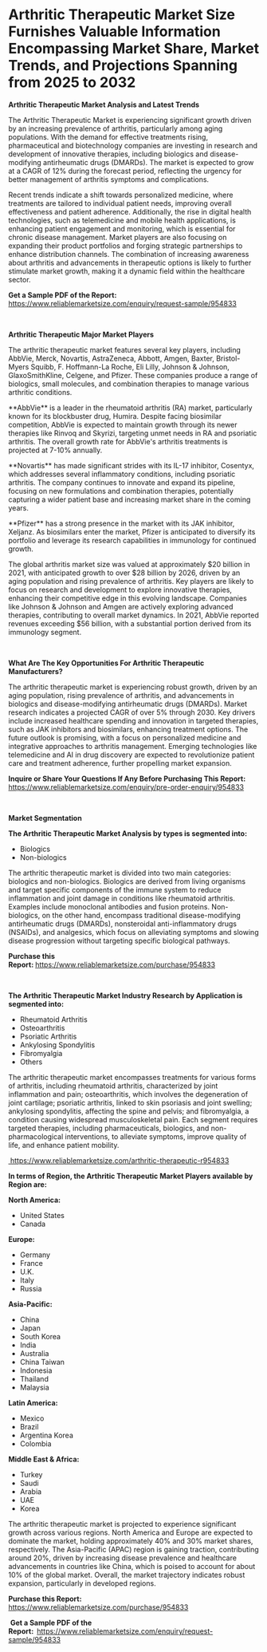 <p><h1>Arthritic Therapeutic Market Size Furnishes Valuable Information Encompassing Market Share, Market Trends, and Projections Spanning from 2025 to 2032</h1></p><p><strong>Arthritic Therapeutic Market Analysis and Latest Trends</strong></p>
<p><p>The Arthritic Therapeutic Market is experiencing significant growth driven by an increasing prevalence of arthritis, particularly among aging populations. With the demand for effective treatments rising, pharmaceutical and biotechnology companies are investing in research and development of innovative therapies, including biologics and disease-modifying antirheumatic drugs (DMARDs). The market is expected to grow at a CAGR of 12% during the forecast period, reflecting the urgency for better management of arthritis symptoms and complications.</p><p>Recent trends indicate a shift towards personalized medicine, where treatments are tailored to individual patient needs, improving overall effectiveness and patient adherence. Additionally, the rise in digital health technologies, such as telemedicine and mobile health applications, is enhancing patient engagement and monitoring, which is essential for chronic disease management. Market players are also focusing on expanding their product portfolios and forging strategic partnerships to enhance distribution channels. The combination of increasing awareness about arthritis and advancements in therapeutic options is likely to further stimulate market growth, making it a dynamic field within the healthcare sector.</p></p>
<p><strong>Get a Sample PDF of the Report:&nbsp;</strong> <a href="https://www.reliablemarketsize.com/enquiry/request-sample/954833?utm_campaign=1143&utm_medium=2&utm_source=Github&utm_content=ia&utm_term=18042025&utm_id=arthritic-therapeutic">https://www.reliablemarketsize.com/enquiry/request-sample/954833</a></p>
<p>&nbsp;</p>
<p><strong>Arthritic Therapeutic Major Market Players</strong></p>
<p><p>The arthritic therapeutic market features several key players, including AbbVie, Merck, Novartis, AstraZeneca, Abbott, Amgen, Baxter, Bristol-Myers Squibb, F. Hoffmann-La Roche, Eli Lilly, Johnson & Johnson, GlaxoSmithKline, Celgene, and Pfizer. These companies produce a range of biologics, small molecules, and combination therapies to manage various arthritic conditions.</p><p>**AbbVie** is a leader in the rheumatoid arthritis (RA) market, particularly known for its blockbuster drug, Humira. Despite facing biosimilar competition, AbbVie is expected to maintain growth through its newer therapies like Rinvoq and Skyrizi, targeting unmet needs in RA and psoriatic arthritis. The overall growth rate for AbbVie's arthritis treatments is projected at 7-10% annually.</p><p>**Novartis** has made significant strides with its IL-17 inhibitor, Cosentyx, which addresses several inflammatory conditions, including psoriatic arthritis. The company continues to innovate and expand its pipeline, focusing on new formulations and combination therapies, potentially capturing a wider patient base and increasing market share in the coming years.</p><p>**Pfizer** has a strong presence in the market with its JAK inhibitor, Xeljanz. As biosimilars enter the market, Pfizer is anticipated to diversify its portfolio and leverage its research capabilities in immunology for continued growth.</p><p>The global arthritis market size was valued at approximately $20 billion in 2021, with anticipated growth to over $28 billion by 2026, driven by an aging population and rising prevalence of arthritis. Key players are likely to focus on research and development to explore innovative therapies, enhancing their competitive edge in this evolving landscape. Companies like Johnson & Johnson and Amgen are actively exploring advanced therapies, contributing to overall market dynamics. In 2021, AbbVie reported revenues exceeding $56 billion, with a substantial portion derived from its immunology segment.</p></p>
<p>&nbsp;</p>
<p><strong>What Are The Key Opportunities For Arthritic Therapeutic Manufacturers?</strong></p>
<p><p>The arthritic therapeutic market is experiencing robust growth, driven by an aging population, rising prevalence of arthritis, and advancements in biologics and disease-modifying antirheumatic drugs (DMARDs). Market research indicates a projected CAGR of over 5% through 2030. Key drivers include increased healthcare spending and innovation in targeted therapies, such as JAK inhibitors and biosimilars, enhancing treatment options. The future outlook is promising, with a focus on personalized medicine and integrative approaches to arthritis management. Emerging technologies like telemedicine and AI in drug discovery are expected to revolutionize patient care and treatment adherence, further propelling market expansion.</p></p>
<p><strong>Inquire or Share Your Questions If Any Before Purchasing This Report:</strong> <a href="https://www.reliablemarketsize.com/enquiry/pre-order-enquiry/954833?utm_campaign=1143&utm_medium=2&utm_source=Github&utm_content=ia&utm_term=18042025&utm_id=arthritic-therapeutic">https://www.reliablemarketsize.com/enquiry/pre-order-enquiry/954833</a></p>
<p>&nbsp;</p>
<p><strong>Market Segmentation</strong></p>
<p><strong>The Arthritic Therapeutic Market Analysis by types is segmented into:</strong></p>
<p><ul><li>Biologics</li><li>Non-biologics</li></ul></p>
<p><p>The arthritic therapeutic market is divided into two main categories: biologics and non-biologics. Biologics are derived from living organisms and target specific components of the immune system to reduce inflammation and joint damage in conditions like rheumatoid arthritis. Examples include monoclonal antibodies and fusion proteins. Non-biologics, on the other hand, encompass traditional disease-modifying antirheumatic drugs (DMARDs), nonsteroidal anti-inflammatory drugs (NSAIDs), and analgesics, which focus on alleviating symptoms and slowing disease progression without targeting specific biological pathways.</p></p>
<p><strong>Purchase this Report:&nbsp;</strong><a href="https://www.reliablemarketsize.com/purchase/954833?utm_campaign=1143&utm_medium=2&utm_source=Github&utm_content=ia&utm_term=18042025&utm_id=arthritic-therapeutic">https://www.reliablemarketsize.com/purchase/954833</a></p>
<p>&nbsp;</p>
<p><strong>The Arthritic Therapeutic Market Industry Research by Application is segmented into:</strong></p>
<p><ul><li>Rheumatoid Arthritis</li><li>Osteoarthritis</li><li>Psoriatic Arthritis</li><li>Ankylosing Spondylitis</li><li>Fibromyalgia</li><li>Others</li></ul></p>
<p><p>The arthritic therapeutic market encompasses treatments for various forms of arthritis, including rheumatoid arthritis, characterized by joint inflammation and pain; osteoarthritis, which involves the degeneration of joint cartilage; psoriatic arthritis, linked to skin psoriasis and joint swelling; ankylosing spondylitis, affecting the spine and pelvis; and fibromyalgia, a condition causing widespread musculoskeletal pain. Each segment requires targeted therapies, including pharmaceuticals, biologics, and non-pharmacological interventions, to alleviate symptoms, improve quality of life, and enhance patient mobility.</p></p>
<p><a href="https://www.reliablemarketsize.com/arthritic-therapeutic-r954833?utm_campaign=1143&utm_medium=2&utm_source=Github&utm_content=ia&utm_term=18042025&utm_id=arthritic-therapeutic">&nbsp;https://www.reliablemarketsize.com/arthritic-therapeutic-r954833</a></p>
<p><strong>In terms of Region, the Arthritic Therapeutic Market Players available by Region are:</strong></p>
<p>
    <p> <strong> North America: </strong>
        <ul>
            <li>United States</li>
            <li>Canada</li>
        </ul>
        </p> 
    <p> <strong> Europe: </strong>
        <ul>
            <li>Germany</li>
            <li>France</li>
            <li>U.K.</li>
            <li>Italy</li>
            <li>Russia</li>
        </ul>
        </p> 
    <p> <strong> Asia-Pacific: </strong>
        <ul>
            <li>China</li>
            <li>Japan</li>
            <li>South Korea</li>
            <li>India</li>
            <li>Australia</li>
            <li>China Taiwan</li>
            <li>Indonesia</li>
            <li>Thailand</li>
            <li>Malaysia</li>
        </ul>
        </p> 
    <p> <strong> Latin America: </strong>
        <ul>
            <li>Mexico</li>
            <li>Brazil</li>
            <li>Argentina Korea</li>
            <li>Colombia</li>
        </ul>
        </p> 
    <p> <strong> Middle East & Africa: </strong>
        <ul>
            <li>Turkey</li>
            <li>Saudi</li>
            <li>Arabia</li>
            <li>UAE</li>
            <li>Korea</li>
        </ul>
    </p>
    </p>
<p><p>The arthritic therapeutic market is projected to experience significant growth across various regions. North America and Europe are expected to dominate the market, holding approximately 40% and 30% market shares, respectively. The Asia-Pacific (APAC) region is gaining traction, contributing around 20%, driven by increasing disease prevalence and healthcare advancements in countries like China, which is poised to account for about 10% of the global market. Overall, the market trajectory indicates robust expansion, particularly in developed regions.</p></p>
<p><strong>Purchase this Report: </strong><a href="https://www.reliablemarketsize.com/purchase/954833?utm_campaign=1143&utm_medium=2&utm_source=Github&utm_content=ia&utm_term=18042025&utm_id=arthritic-therapeutic">https://www.reliablemarketsize.com/purchase/954833</a></p>
<p>&nbsp;<strong>Get a Sample PDF of the Report:&nbsp;&nbsp;</strong><a href="https://www.reliablemarketsize.com/enquiry/request-sample/954833?utm_campaign=1143&utm_medium=2&utm_source=Github&utm_content=ia&utm_term=18042025&utm_id=arthritic-therapeutic">https://www.reliablemarketsize.com/enquiry/request-sample/954833</a></p>
<p><strong></strong></p>
<p><p></p><p></p><p></p></p>